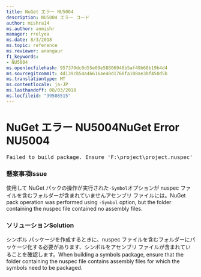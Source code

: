 ```yaml
---
title: NuGet エラー NU5004
description: NU5004 エラー コード
author: mishra14
ms.author: anmishr
manager: rrelyea
ms.date: 8/3/2018
ms.topic: reference
ms.reviewer: anangaur
f1_keywords:
- NU5004
ms.openlocfilehash: 957370dc0d55e09e58806948b5af49b68b19b4d4
ms.sourcegitcommit: 4d139cb54a46616ae48d1768fa108ae3bf450d5b
ms.translationtype: MT
ms.contentlocale: ja-JP
ms.lasthandoff: 08/03/2018
ms.locfileid: "39508515"
---
```

# <a name="nuget-error-nu5004"></a><span data-ttu-id="45fb0-103">NuGet エラー NU5004</span><span class="sxs-lookup"><span data-stu-id="45fb0-103">NuGet Error NU5004</span></span>
<pre>Failed to build package. Ensure 'F:\project\project.nuspec' includes assembly files. For help on building symbols package, visit http://docs.nuget.org/.</pre>

### <a name="issue"></a><span data-ttu-id="45fb0-104">懸案事項</span><span class="sxs-lookup"><span data-stu-id="45fb0-104">Issue</span></span>

<span data-ttu-id="45fb0-105">使用して NuGet パックの操作が実行された`-Symbol`オプションが nuspec ファイルを含むフォルダーが含まれていませんアセンブリ ファイルには。</span><span class="sxs-lookup"><span data-stu-id="45fb0-105">NuGet pack operation was performed using `-Symbol` option, but the folder containing the nuspec file contained no assembly files.</span></span> 


### <a name="solution"></a><span data-ttu-id="45fb0-106">ソリューション</span><span class="sxs-lookup"><span data-stu-id="45fb0-106">Solution</span></span>

<span data-ttu-id="45fb0-107">シンボル パッケージを作成するときに、nuspec ファイルを含むフォルダーにパッケージ化する必要があります、シンボルをアセンブリ ファイルが含まれていることを確認します。</span><span class="sxs-lookup"><span data-stu-id="45fb0-107">When building a symbols package, ensure that the folder containing the nuspec file contains assembly files for which the symbols need to be packaged.</span></span>

